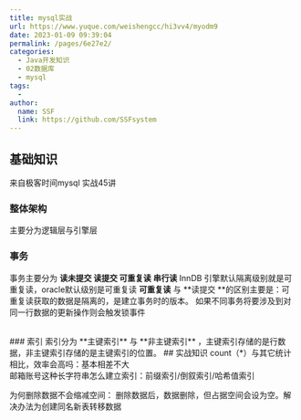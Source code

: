```yaml
---
title: mysql实战
url: https://www.yuque.com/weishengcc/hi3vv4/myodm9
date: 2023-01-09 09:39:04
permalink: /pages/6e27e2/
categories: 
  - Java开发知识
  - 02数据库
  - mysql
tags: 
  - 
author: 
  name: SSF
  link: https://github.com/SSFsystem
---
```


<a name="rP1dq"></a>

## 基础知识

来自极客时间mysql 实战45讲 <a name="PfjPy"></a>

### 整体架构

主要分为逻辑层与引擎层

<a name="tx6BV"></a>

### 事务

事务主要分为 **读未提交  读提交 可重复读 串行读**
InnDB 引擎默认隔离级别就是可重复读，oracle默认级别是可重复读
**可重复读** 与 **读提交 **的区别主要是：可重复读获取的数据是隔离的，是建立事务时的版本。
如果不同事务将要涉及到对同一行数据的更新操作则会触发锁事件

<br />
<a name="QWJ0S"></a>
### 索引
索引分为 **主键索引**  与 **非主键索引**  ，主键索引存储的是行数据，非主键索引存储的是主键索引的位置。
<a name="Wgm1A"></a>
## 实战知识
count（*）与其它统计相比，效率会高吗：基本相差不大<br />邮箱账号这种长字符串怎么建立索引：前缀索引/倒叙索引/哈希值索引

为何删除数据不会缩减空间： 删除数据后，数据删除，但占据空间会设为空。解决办法为创建同名新表转移数据
